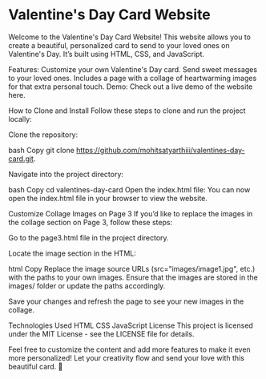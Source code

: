 # Valentine's Day Card Website



Welcome to the Valentine's Day Card Website! This website allows you to create a beautiful, personalized card to send to your loved ones on Valentine's Day. It’s built using HTML, CSS, and JavaScript.

Features:
Customize your own Valentine's Day card.
Send sweet messages to your loved ones.
Includes a page with a collage of heartwarming images for that extra personal touch.
Demo:
Check out a live demo of the website here.

How to Clone and Install
Follow these steps to clone and run the project locally:

Clone the repository:

bash
Copy
  git clone https://github.com/mohitsatyarthiii/valentines-day-card.git.

Navigate into the project directory:

bash
Copy
cd valentines-day-card
Open the index.html file: You can now open the index.html file in your browser to view the website.

Customize Collage Images on Page 3
If you’d like to replace the images in the collage section on Page 3, follow these steps:

Go to the page3.html file in the project directory.

Locate the image section in the HTML:

html
Copy
Replace the image source URLs (src="images/image1.jpg", etc.) with the paths to your own images. Ensure that the images are stored in the images/ folder or update the paths accordingly.

Save your changes and refresh the page to see your new images in the collage.

Technologies Used
HTML
CSS
JavaScript
License
This project is licensed under the MIT License - see the LICENSE file for details.

Feel free to customize the content and add more features to make it even more personalized! Let your creativity flow and send your love with this beautiful card. 💖
